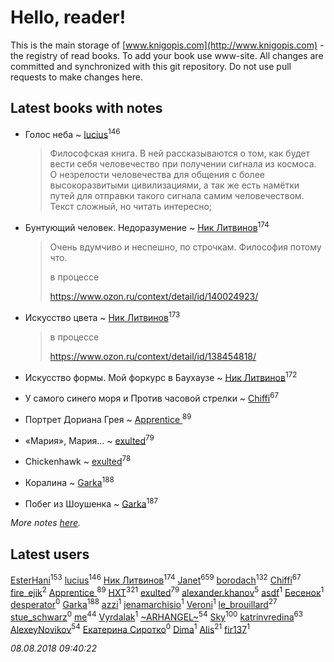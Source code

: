 # Hello, reader!
This is the main storage of [www.knigopis.com](http://www.knigopis.com) - the registry of read books.
To add your book use www-site. All changes are committed and synchronized with this git repository.
Do not use pull requests to make changes here.


## Latest books with notes
* Голос неба ~ [lucius](users/838/83820536-yandex)<sup>146</sup>
    > Философская книга. В ней рассказываются о том, как будет вести себя человечество при получении сигнала из космоса. О незрелости человечества для общения с более высокоразвитыми цивилизациями, а так же есть намётки путей для отправки такого сигнала самим человечеством.
    > Текст сложный, но читать интересно;

* Бунтующий человек. Недоразумение ~ [Ник Литвинов](users/241/241974816-vkontakte)<sup>174</sup>
    > Очень вдумчиво и неспешно, по строчкам. Философия потому что.
    > 
    > в процессе
    > 
    > https://www.ozon.ru/context/detail/id/140024923/

* Искусство цвета ~ [Ник Литвинов](users/241/241974816-vkontakte)<sup>173</sup>
    > в процессе
    > 
    > https://www.ozon.ru/context/detail/id/138454818/

* Искусство формы. Мой форкурс в Баухаузе ~ [Ник Литвинов](users/241/241974816-vkontakte)<sup>172</sup>

* У самого синего моря  и Против часовой стрелки ~ [Chiffi](users/105/105831994080785626680-google)<sup>67</sup>

* Портрет Дориана Грея ~ [Apprentice ](users/528/52821952-vkontakte)<sup>89</sup>

* «Мария», Мария… ~ [exulted](users/100/100599204551896265722-google)<sup>79</sup>

* Chickenhawk ~ [exulted](users/100/100599204551896265722-google)<sup>78</sup>

* Коралина ~ [Garka](users/115/115753719718250012620-google)<sup>188</sup>

* Побег из Шоушенка ~ [Garka](users/115/115753719718250012620-google)<sup>187</sup>


_More notes [here](latest_books_with_notes.md)._


## Latest users
[EsterHani](users/305/30558181-vkontakte)<sup>153</sup> 
[lucius](users/838/83820536-yandex)<sup>146</sup> 
[Ник Литвинов](users/241/241974816-vkontakte)<sup>174</sup> 
[Janet](users/108/108113656204404967440-google)<sup>659</sup> 
[borodach](users/157/15706320-vkontakte)<sup>132</sup> 
[Chiffi](users/105/105831994080785626680-google)<sup>67</sup> 
[fire_ejik](users/329/32903202-vkontakte)<sup>2</sup> 
[Apprentice ](users/528/52821952-vkontakte)<sup>89</sup> 
[HXT](users/100/100002563462782-facebook)<sup>321</sup> 
[exulted](users/100/100599204551896265722-google)<sup>79</sup> 
[alexander.khanov](users/117/117259947-yandex)<sup>5</sup> 
[asdf](users/683/683897597-yandex)<sup>1</sup> 
[Бесенок](users/223/22332048-vkontakte)<sup>1</sup> 
[desperator](users/108/108317735556264947555-google)<sup>0</sup> 
[Garka](users/115/115753719718250012620-google)<sup>188</sup> 
[azzi](users/481/481406511-vkontakte)<sup>1</sup> 
[jenamarchisio](users/142/142558461-vkontakte)<sup>1</sup> 
[Veroni](users/108/108917296610037809565-google)<sup>1</sup> 
[le_brouillard](users/133/13330781-vkontakte)<sup>27</sup> 
[stue_schwarz](users/286/28663381-vkontakte)<sup>0</sup> 
[me](users/381/381417697-yandex)<sup>44</sup> 
[Vyrdalak](users/114/1148882455236791-facebook)<sup>1</sup> 
[~ARHANGEL~](users/642/64251996-vkontakte)<sup>54</sup> 
[Sky](users/118/118049897850017649660-google)<sup>100</sup> 
[katrinvredina](users/233/2336755-vkontakte)<sup>63</sup> 
[AlexeyNovikov](users/170/170278332-vkontakte)<sup>54</sup> 
[Екатерина Сиротко](users/129/12938426389063796955-mailru)<sup>0</sup> 
[Dima](users/898/898596459291098424-mailru)<sup>1</sup> 
[Alis](users/387/38760741-vkontakte)<sup>21</sup> 
[fir137](users/176/176805114-yandex)<sup>1</sup> 


_08.08.2018 09:40:22_
